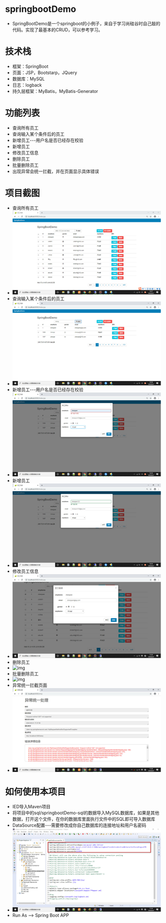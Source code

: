 # springbootDemo
* SpringBootDemo是一个springboot的小例子，来自于学习尚硅谷时自己敲的代码。实现了最基本的CRUD，可以参考学习。

# 技术栈
* 框架：SpringBoot
* 页面：JSP，Bootstarp，JQuery
* 数据库：MySQL
* 日志：logback
* 持久层框架：MyBatis，MyBatis-Generator

# 功能列表
* 查询所有员工
* 查询输入某个条件后的员工
* 新增员工---用户名是否已经存在校验
* 新增员工
* 修改员工信息
* 删除员工
* 批量删除员工
* 出现异常会统一拦截，并在页面显示具体错误

# 项目截图
* 查询所有员工
* ![img](https://github.com/NT5182/springbootDemo/blob/master/pic/1query.jpg)
* 查询输入某个条件后的员工
* ![img](https://github.com/NT5182/springbootDemo/blob/master/pic/2query.jpg)
* 新增员工---用户名是否已经存在校验
* ![img](https://github.com/NT5182/springbootDemo/blob/master/pic/3insert.jpg)
* 新增员工
* ![img](https://github.com/NT5182/springbootDemo/blob/master/pic/4insert.jpg)
* 修改员工信息
* ![img](https://github.com/NT5182/springbootDemo/blob/master/pic/6update.jpg)
* 删除员工
* ![img](https://github.com/NT5182/springbootDemo/blob/master/pic/8delete.jpg)
* 批量删除员工
* ![img](https://github.com/NT5182/springbootDemo/blob/master/pic/9batchdelete.jpg)
* 异常统一拦截页面
* ![img](https://github.com/NT5182/springbootDemo/blob/master/pic/5exception.jpg)

# 如何使用本项目
* IED导入Maven项目
* 将项目中的sql/springbootDemo-sql的数据导入MySQL数据库，如果是其他数据，打开这个文件，在你的数据库里面执行文件中的SQL即可导入数据库
* DataSource配置---需要修改成你自己数据库的连接地址和用户名密码
* ![img](https://github.com/NT5182/springbootDemo/blob/master/pic/7datasource.jpg)
* Run As --> Spring Boot APP
